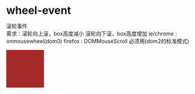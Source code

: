 # wheel-event
滚轮事件   
需求：滚轮向上滚，box高度减小
			滚轮向下滚，box高度增加
      ie/chrome : onmousewheel(dom0) 
      firefox : DOMMouseScroll 必须用(dom2的标准模式)

<!DOCTYPE html>
<html>
	<head>
		<meta charset="UTF-8">
		<title></title>
		<style type="text/css">
			*{
				margin: 0;
				padding: 0;
			}
			#box{
				width: 100px;
				height: 100px;
				background: brown;
			}
		</style>
	</head>
	<body style="height: 3000px;">
		<div id="box">		
		</div>
	</body>
	<script type="text/javascript">
		var box = document.getElementById('box');
		box.onmousewheel = fun;
		if(box.addEventListener){
			box.addEventListener('DOMMouseScroll',fun);
		}
		function fun(ev){
			var ev = ev || event;
			var flag = '';
			if(ev.wheelDelta){
				//ie/chrome
				//console.log(ev.wheelDelta);
				if(ev.wheelDelta>0){
					//向上滚
					flag = 'up';
					//box.style.height = box.offsetHeight - 10 + 'px';
				}else{
					//向下
					flag = 'down';
					//box.style.height = box.offsetHeight + 10 + 'px';
				}
			}else if(ev.detail){
				//firefox
				//.log(ev.detail)
				if(ev.detail>0){
					flag = 'down';
				}else{
					flag = 'up';
				}	
			}
			switch (flag){
				case 'up':
					box.style.height = box.offsetHeight - 10 + 'px';
					break;
				case 'down':
					box.style.height = box.offsetHeight + 10 + 'px';
					break;
			}
			//取消默认行为
			if(ev.preventDefault){
				ev.preventDefault();
			}
			return false;
		}
	</script>
</html>

